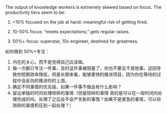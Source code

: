The output of knowledge workers is extremely skewed based on focus. The productivity tiers seem to be:

1. <10% focused on the job at hand: meaningful risk of getting fired.

2. 10-50% focus: “meets expectations,” gets regular raises.

3. 50%+ focus: superstar, 10x engineer, destined for greatness.

如何做到 50%+专注：

1. 内在的关心，而不是觉得自己应该做。
2. 每一次都只专注一件事，及时这件事被阻塞了，你也不要去干其他事。这回导致你短期效率降低，但是长期来看，能够更快的推进项目，因为你在等待的过程中会反向的推进你的上游。
3. 确定不同事情的优先级，如果一件事不做会有什么影响？
4. 留出单独的时间处理琐碎的事情（但是琐碎的事情 真的是可以在一段时间内处理完成的吗，处理了之后会不会产生新的事情？如果不是紧急的事情，可以将琐碎的事情积压到一起处理？）



